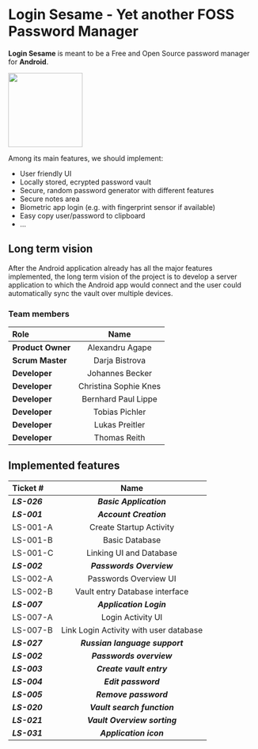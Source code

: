 # Login Sesame - Yet another FOSS Password Manager

**Login Sesame** is meant to be a Free and Open Source password manager for **Android**.

<img src="https://i.postimg.cc/ydrZsWh9/login-sesame-icon.png" width="150">

Among its main features, we should implement:
  
  * User friendly UI
  * Locally stored, ecrypted password vault
  * Secure, random password generator with different features
  * Secure notes area
  * Biometric app login (e.g. with fingerprint sensor if available)
  * Easy copy user/password to clipboard
  * ...

## Long term vision
After the Android application already has all the major features implemented, the long
term vision of the project is to develop a server application to which the Android app
would connect and the user could automatically sync the vault over multiple devices.

### Team members

| Role             | Name                  | 
| :---             |    :----:             |
| **Product Owner**|   Alexandru Agape     |
| **Scrum Master** |   Darja Bistrova      |
| **Developer**    | Johannes Becker       |
| **Developer**    | Christina Sophie Knes |
| **Developer**    | Bernhard Paul Lippe   |
| **Developer**    | Tobias Pichler        |
| **Developer**    | Lukas Preitler        |
| **Developer**    | Thomas Reith          |

## Implemented features
| Ticket #       | Name                                      | 
| :---           |    :----:                                 |
| _**LS-026**_   |    _**Basic Application**_                |
| _**LS-001**_   |    _**Account Creation**_                 |
| LS-001-A       |    Create Startup Activity                |
| LS-001-B       |    Basic Database                         |
| LS-001-C       |    Linking UI and Database                |
| _**LS-002**_   |    _**Passwords Overview**_               |
| LS-002-A       |    Passwords Overview UI                  |
| LS-002-B       |    Vault entry Database interface         |
| _**LS-007**_   |    _**Application Login**_                |
| LS-007-A       |    Login Activity UI                      |
| LS-007-B       |    Link Login Activity with user database |
| _**LS-027**_   |    _**Russian language support**_         |
| _**LS-002**_   |    _**Passwords overview**_               |
| _**LS-003**_   |    _**Create vault entry**_               |
| _**LS-004**_   |    _**Edit password**_                    |
| _**LS-005**_   |    _**Remove password**_                  |
| _**LS-020**_   |    _**Vault search function**_            |
| _**LS-021**_   |    _**Vault Overview sorting**_           |
| _**LS-031**_   |    _**Application icon**_                 |

